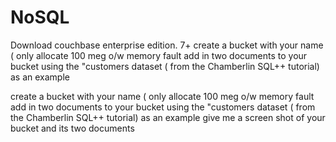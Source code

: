 # NoSQL

Download couchbase enterprise edition. 7+
create a bucket with your name ( only allocate 100 meg o/w memory fault
add in two documents to your bucket using the "customers dataset ( from the Chamberlin SQL++ 
tutorial)  as an example

create a bucket with your name ( only allocate 100 meg o/w memory fault
add in two documents to your bucket using the "customers dataset ( from the Chamberlin SQL++ 
tutorial)  as an example
give me a screen shot of your bucket and its two documents
